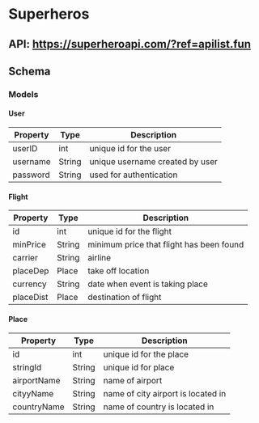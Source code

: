 # Superheros

## API: https://superheroapi.com/?ref=apilist.fun

## Schema 

### Models
#### User

   | Property      | Type     | Description |
   | ------------- | -------- | ------------|
   | userID     | int   | unique id for the user  |
   | username       | String| unique username created by user |
   | password         | String     | used for authentication |
 

   
#### Flight

   | Property      | Type     | Description |
   | ------------- | -------- | ------------|
   | id      | int   | unique id for the flight |
   | minPrice        | String| minimum price that flight has been found |
   | carrier      | String  | airline  |
   | placeDep     | Place | take off location |
   | currency     | String | date when event is taking place|
   |placeDist| Place | destination of flight|
   
#### Place

   | Property      | Type     | Description |
   | ------------- | -------- | ------------|
   | id      | int   | unique id for the place|
   | stringId        | String| unique id for place |
   | airportName      | String  | name of airport |
   | cityyName     | String | name of city airport is located in |
   | countryName     | String | name of country is located in |
   
